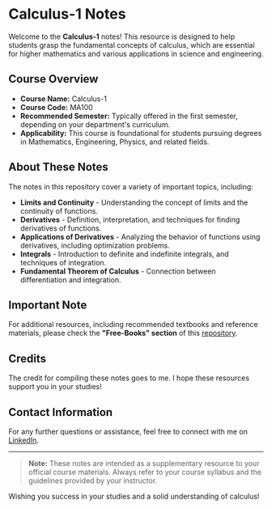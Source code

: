 # Calculus-1 Notes

Welcome to the **Calculus-1** notes! This resource is designed to help students grasp the fundamental concepts of calculus, which are essential for higher mathematics and various applications in science and engineering.

## Course Overview
- **Course Name:** Calculus-1
- **Course Code:** MA100
- **Recommended Semester:** Typically offered in the first semester, depending on your department's curriculum.
- **Applicability:** This course is foundational for students pursuing degrees in Mathematics, Engineering, Physics, and related fields.

## About These Notes
The notes in this repository cover a variety of important topics, including:
- **Limits and Continuity** - Understanding the concept of limits and the continuity of functions.
- **Derivatives** - Definition, interpretation, and techniques for finding derivatives of functions.
- **Applications of Derivatives** - Analyzing the behavior of functions using derivatives, including optimization problems.
- **Integrals** - Introduction to definite and indefinite integrals, and techniques of integration.
- **Fundamental Theorem of Calculus** - Connection between differentiation and integration.

## Important Note
For additional resources, including recommended textbooks and reference materials, please check the **"Free-Books" section** of this [repository](https://github.com/GDSC-UMT/production-ready/tree/main).

## Credits
The credit for compiling these notes goes to me. I hope these resources support you in your studies!

## Contact Information
For any further questions or assistance, feel free to connect with me on [LinkedIn](https://www.linkedin.com/in/kaleemullah-y-404300261/).

---

> **Note:** These notes are intended as a supplementary resource to your official course materials. Always refer to your course syllabus and the guidelines provided by your instructor.

Wishing you success in your studies and a solid understanding of calculus!
